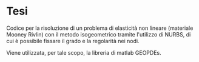# Tesi

Codice per la risoluzione di un problema di elasticità non lineare (materiale Mooney Rivlin) con il metodo isogeometrico tramite l'utilizzo di NURBS, di cui è possibile fissare il grado e la regolarità nei nodi. 

Viene utilizzata, per tale scopo, la libreria di matlab GEOPDEs.
